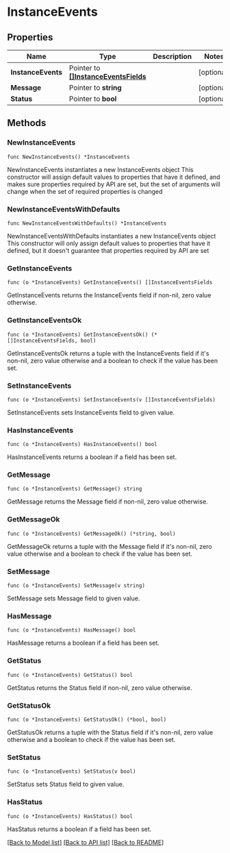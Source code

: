 # InstanceEvents

## Properties

Name | Type | Description | Notes
------------ | ------------- | ------------- | -------------
**InstanceEvents** | Pointer to [**[]InstanceEventsFields**](InstanceEventsFields.md) |  | [optional] 
**Message** | Pointer to **string** |  | [optional] 
**Status** | Pointer to **bool** |  | [optional] 

## Methods

### NewInstanceEvents

`func NewInstanceEvents() *InstanceEvents`

NewInstanceEvents instantiates a new InstanceEvents object
This constructor will assign default values to properties that have it defined,
and makes sure properties required by API are set, but the set of arguments
will change when the set of required properties is changed

### NewInstanceEventsWithDefaults

`func NewInstanceEventsWithDefaults() *InstanceEvents`

NewInstanceEventsWithDefaults instantiates a new InstanceEvents object
This constructor will only assign default values to properties that have it defined,
but it doesn't guarantee that properties required by API are set

### GetInstanceEvents

`func (o *InstanceEvents) GetInstanceEvents() []InstanceEventsFields`

GetInstanceEvents returns the InstanceEvents field if non-nil, zero value otherwise.

### GetInstanceEventsOk

`func (o *InstanceEvents) GetInstanceEventsOk() (*[]InstanceEventsFields, bool)`

GetInstanceEventsOk returns a tuple with the InstanceEvents field if it's non-nil, zero value otherwise
and a boolean to check if the value has been set.

### SetInstanceEvents

`func (o *InstanceEvents) SetInstanceEvents(v []InstanceEventsFields)`

SetInstanceEvents sets InstanceEvents field to given value.

### HasInstanceEvents

`func (o *InstanceEvents) HasInstanceEvents() bool`

HasInstanceEvents returns a boolean if a field has been set.

### GetMessage

`func (o *InstanceEvents) GetMessage() string`

GetMessage returns the Message field if non-nil, zero value otherwise.

### GetMessageOk

`func (o *InstanceEvents) GetMessageOk() (*string, bool)`

GetMessageOk returns a tuple with the Message field if it's non-nil, zero value otherwise
and a boolean to check if the value has been set.

### SetMessage

`func (o *InstanceEvents) SetMessage(v string)`

SetMessage sets Message field to given value.

### HasMessage

`func (o *InstanceEvents) HasMessage() bool`

HasMessage returns a boolean if a field has been set.

### GetStatus

`func (o *InstanceEvents) GetStatus() bool`

GetStatus returns the Status field if non-nil, zero value otherwise.

### GetStatusOk

`func (o *InstanceEvents) GetStatusOk() (*bool, bool)`

GetStatusOk returns a tuple with the Status field if it's non-nil, zero value otherwise
and a boolean to check if the value has been set.

### SetStatus

`func (o *InstanceEvents) SetStatus(v bool)`

SetStatus sets Status field to given value.

### HasStatus

`func (o *InstanceEvents) HasStatus() bool`

HasStatus returns a boolean if a field has been set.


[[Back to Model list]](../README.md#documentation-for-models) [[Back to API list]](../README.md#documentation-for-api-endpoints) [[Back to README]](../README.md)


